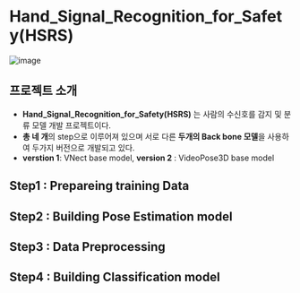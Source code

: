 # Hand_Signal_Recognition_for_Safety(HSRS)

![image](https://user-images.githubusercontent.com/39910353/73731602-1dd16380-477c-11ea-952e-12eb50a031dd.png)

## 프로젝트 소개
* **Hand_Signal_Recognition_for_Safety(HSRS)** 는 사람의 수신호를 감지 및 분류 모델 개발 프로젝트이다.
* **총 네 개**의 step으로 이루어져 있으며 서로 다른 **두개의 Back bone 모델**을 사용하여 두가지 버전으로 개발되고 있다.
* **verstion 1**: VNect base model,    **version 2** : VideoPose3D base model

## Step1 : Prepareing training Data



## Step2 : Building Pose Estimation model



## Step3 : Data Preprocessing



## Step4 : Building Classification model
